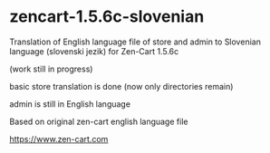 # zencart-1.5.6c-slovenian

Translation of English language file of store and admin to Slovenian language (slovenski jezik) for Zen-Cart 1.5.6c

(work still in progress)

basic store translation is done (now only directories remain)

admin is still in English language

Based on original zen-cart english language file 

https://www.zen-cart.com
